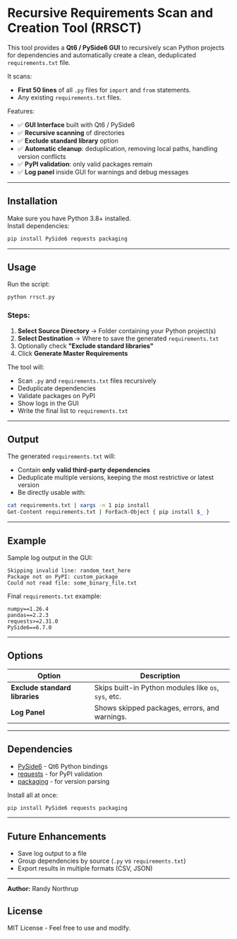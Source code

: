 # Recursive Requirements Scan and Creation Tool (RRSCT)

This tool provides a **Qt6 / PySide6 GUI** to recursively scan Python projects for dependencies and automatically create a clean, deduplicated `requirements.txt` file.
  
It scans:
- **First 50 lines** of all `.py` files for `import` and `from` statements.
- Any existing `requirements.txt` files.

Features:
- ✅ **GUI Interface** built with Qt6 / PySide6  
- ✅ **Recursive scanning** of directories  
- ✅ **Exclude standard library** option  
- ✅ **Automatic cleanup**: deduplication, removing local paths, handling version conflicts  
- ✅ **PyPI validation**: only valid packages remain  
- ✅ **Log panel** inside GUI for warnings and debug messages  

---

## Installation

Make sure you have Python 3.8+ installed.  
Install dependencies:

```bash
pip install PySide6 requests packaging
```

---

## Usage

Run the script:

```bash
python rrsct.py
```

### Steps:
1. **Select Source Directory** → Folder containing your Python project(s)  
2. **Select Destination** → Where to save the generated `requirements.txt`  
3. Optionally check **"Exclude standard libraries"**  
4. Click **Generate Master Requirements**  

The tool will:
- Scan `.py` and `requirements.txt` files recursively
- Deduplicate dependencies
- Validate packages on PyPI
- Show logs in the GUI
- Write the final list to `requirements.txt`

---

## Output

The generated `requirements.txt` will:
- Contain **only valid third-party dependencies**
- Deduplicate multiple versions, keeping the most restrictive or latest version
- Be directly usable with:

```bash
cat requirements.txt | xargs -n 1 pip install
Get-Content requirements.txt | ForEach-Object { pip install $_ }
```

---

## Example

Sample log output in the GUI:
```
Skipping invalid line: random_text_here
Package not on PyPI: custom_package
Could not read file: some_binary_file.txt
```

Final `requirements.txt` example:
```
numpy==1.26.4
pandas==2.2.3
requests>=2.31.0
PySide6==6.7.0
```

---

## Options

| Option                      | Description                                          |
|-----------------------------|------------------------------------------------------|
| **Exclude standard libraries** | Skips built-in Python modules like `os`, `sys`, etc. |
| **Log Panel**                | Shows skipped packages, errors, and warnings.        |

---

## Dependencies

- [PySide6](https://pypi.org/project/PySide6/) - Qt6 Python bindings  
- [requests](https://pypi.org/project/requests/) - for PyPI validation  
- [packaging](https://pypi.org/project/packaging/) - for version parsing  

Install all at once:

```bash
pip install PySide6 requests packaging
```

---

## Future Enhancements

- Save log output to a file  
- Group dependencies by source (`.py` vs `requirements.txt`)  
- Export results in multiple formats (CSV, JSON)  

---

**Author:** Randy Northrup

## License

MIT License - Feel free to use and modify.
